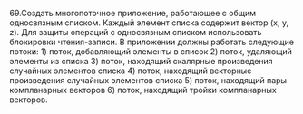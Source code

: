 69.Создать многопоточное приложение, работающее с общим
односвязным списком. Каждый элемент списка содержит вектор (x, y,
z). Для защиты операций с односвязным списком использовать
блокировки чтения-записи. В приложении должны работать
следующие потоки: 1) поток, добавляющий элементы в список 2)
поток, удаляющий элементы из списка 3) поток, находящий
скалярные произведения случайных элементов списка 4) поток,
находящий векторные произведения случайных элементов списка 5)
поток, находящий пары компланарных векторов 6) поток, находящий
тройки компланарных векторов. 
